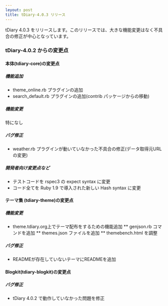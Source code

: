 ```yaml
---
leyout: post
title: tDiary-4.0.3 リリース
---
```

tDiary 4.0.3 をリリースします。このリリースでは、大きな機能変更はなく不具合の修正が中心となっています。

### tDiary-4.0.2 からの変更点

#### 本体(tdiary-core)の変更点

##### 機能追加

* theme_online.rb プラグインの追加
* search_default.rb プラグインの追加(contrib パッケージからの移動)

##### 機能変更

特になし

##### バグ修正

* weather.rb プラグインが動いていなかった不具合の修正(データ取得元URLの変更)

##### 開発者向け変更点など

* テストコードを rspec3 の expect syntax に変更
* コード全てを Ruby 1.9 で導入された新しい Hash syntax に変更

#### テーマ集 (tdiary-theme)の変更点

##### 機能変更

* theme.tdiary.org上でテーマ配布をするための機能追加
** genjson.rb コマンドを追加
** themes.json ファイルを追加
** themebench.html を調整 

##### バグ修正

* READMEが存在していないテーマにREADMEを追加

#### Blogkit(tdiary-blogkit)の変更点

##### バグ修正

* tDiary 4.0.2 で動作していなかった問題を修正

